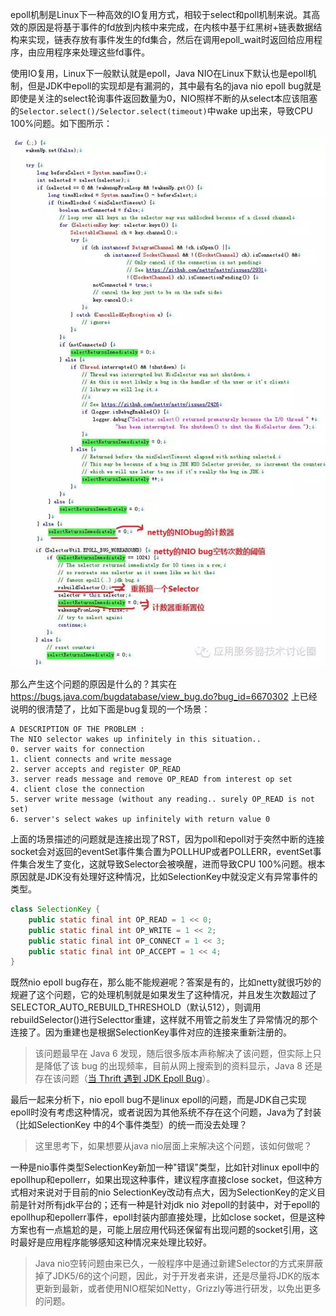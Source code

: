 epoll机制是Linux下一种高效的IO复用方式，相较于select和poll机制来说。其高效的原因是将基于事件的fd放到内核中来完成，在内核中基于红黑树+链表数据结构来实现，链表存放有事件发生的fd集合，然后在调用epoll_wait时返回给应用程序，由应用程序来处理这些fd事件。

使用IO复用，Linux下一般默认就是epoll，Java NIO在Linux下默认也是epoll机制，但是JDK中epoll的实现却是有漏洞的，其中最有名的java nio epoll bug就是即使是关注的select轮询事件返回数量为0，NIO照样不断的从select本应该阻塞的`Selector.select()/Selector.select(timeout)`中wake up出来，导致CPU 100%问题。如下图所示：

<img src="./_image/nio epoll bug到底是什么/epollbug.jpeg"/>

那么产生这个问题的原因是什么的？其实在 https://bugs.java.com/bugdatabase/view_bug.do?bug_id=6670302 上已经说明的很清楚了，比如下面是bug复现的一个场景：

```
A DESCRIPTION OF THE PROBLEM :
The NIO selector wakes up infinitely in this situation..
0. server waits for connection
1. client connects and write message
2. server accepts and register OP_READ
3. server reads message and remove OP_READ from interest op set
4. client close the connection
5. server write message (without any reading.. surely OP_READ is not set)
6. server's select wakes up infinitely with return value 0
```

上面的场景描述的问题就是连接出现了RST，因为poll和epoll对于突然中断的连接socket会对返回的eventSet事件集合置为POLLHUP或者POLLERR，eventSet事件集合发生了变化，这就导致Selector会被唤醒，进而导致CPU 100%问题。根本原因就是JDK没有处理好这种情况，比如SelectionKey中就没定义有异常事件的类型。

```java
class SelectionKey {
    public static final int OP_READ = 1 << 0;
    public static final int OP_WRITE = 1 << 2;
    public static final int OP_CONNECT = 1 << 3;
    public static final int OP_ACCEPT = 1 << 4;
}
```

既然nio epoll bug存在，那么能不能规避呢？答案是有的，比如netty就很巧妙的规避了这个问题，它的处理机制就是如果发生了这种情况，并且发生次数超过了SELECTOR_AUTO_REBUILD_THRESHOLD（默认512），则调用rebuildSelector()进行Selecttor重建，这样就不用管之前发生了异常情况的那个连接了。因为重建也是根据SelectionKey事件对应的连接来重新注册的。

> 该问题最早在 Java 6 发现，随后很多版本声称解决了该问题，但实际上只是降低了该 bug 的出现频率，目前从网上搜索到的资料显示，Java 8 还是存在该问题（[当 Thrift 遇到 JDK Epoll Bug](https://juejin.im/entry/5995084ef265da247779d23c)）。

最后一起来分析下，nio epoll bug不是linux epoll的问题，而是JDK自己实现epoll时没有考虑这种情况，或者说因为其他系统不存在这个问题，Java为了封装（比如SelectionKey 中的4个事件类型）的统一而没去处理？

> 这里思考下，如果想要从java nio层面上来解决这个问题，该如何做呢？

一种是nio事件类型SelectionKey新加一种"错误"类型，比如针对linux epoll中的epollhup和epollerr，如果出现这种事件，建议程序直接close socket，但这种方式相对来说对于目前的nio SelectionKey改动有点大，因为SelectionKey的定义目前是针对所有jdk平台的；还有一种是针对jdk nio 对epoll的封装中，对于epoll的epollhup和epollerr事件，epoll封装内部直接处理，比如close socket，但是这种方案也有一点尴尬的是，可能上层应用代码还保留有出现问题的socket引用，这时最好是应用程序能够感知这种情况来处理比较好。

> Java nio空转问题由来已久，一般程序中是通过新建Selector的方式来屏蔽掉了JDK5/6的这个问题，因此，对于开发者来讲，还是尽量将JDK的版本更新到最新，或者使用NIO框架如Netty，Grizzly等进行研发，以免出更多的问题。


